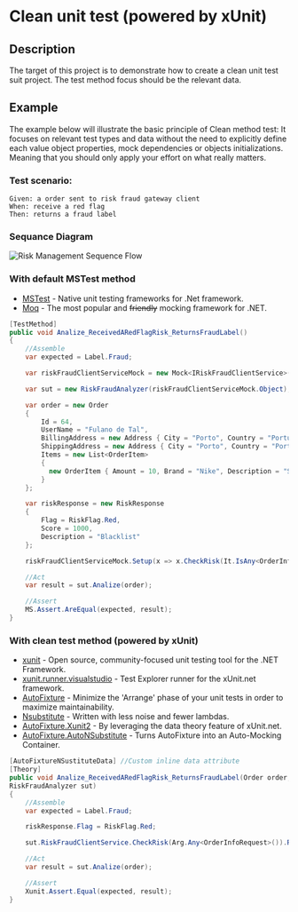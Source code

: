# Clean unit test (powered by xUnit)

## Description
The target of this project is to demonstrate how to create a clean unit test suit project. The test method focus should be the relevant data.

## Example

The example below will illustrate the basic principle of Clean method test:  It focuses on relevant test types and data without the need to explicitly define each value object properties, mock dependencies or objects initializations. Meaning that you should only apply your effort on what really matters.

### Test scenario:

```
Given: a order sent to risk fraud gateway client
When: receive a red flag
Then: returns a fraud label 
```

### Sequance Diagram

![Risk Management Sequence Flow](https://raw.githubusercontent.com/thiagofis/xunit/master/Risk%20Management%20sequence%20flow.png)

### With default MSTest method

* [MSTest](https://www.nuget.org/packages/MSTest.TestFramework/) -  Native unit testing frameworks for .Net framework.
* [Moq](https://github.com/moq/moq) - The most popular and ~~friendly~~ mocking framework for .NET.
```c#
[TestMethod]
public void Analize_ReceivedARedFlagRisk_ReturnsFraudLabel()
{
    //Assemble
    var expected = Label.Fraud;

    var riskFraudClientServiceMock = new Mock<IRiskFraudClientService>();

    var sut = new RiskFraudAnalyzer(riskFraudClientServiceMock.Object);

    var order = new Order
    {
        Id = 64,
        UserName = "Fulano de Tal",
        BillingAddress = new Address { City = "Porto", Country = "Portugal", State = "Porto" },
        ShippingAddress = new Address { City = "Porto", Country = "Portugal", State = "Porto" },
        Items = new List<OrderItem> 
        { 
          new OrderItem { Amount = 10, Brand = "Nike", Description = "Shoes", Type = "Summer" }            
        }
    };

    var riskResponse = new RiskResponse
    {
        Flag = RiskFlag.Red,
        Score = 1000,
        Description = "Blacklist"
    };

    riskFraudClientServiceMock.Setup(x => x.CheckRisk(It.IsAny<OrderInfoRequest>())).Returns(riskResponse);

    //Act
    var result = sut.Analize(order);

    //Assert
    MS.Assert.AreEqual(expected, result);
}
```


 ### With clean test method (powered by xUnit)

* [xunit](https://xunit.github.io/) - Open source, community-focused unit testing tool for the .NET Framework.
* [xunit.runner.visualstudio](https://www.nuget.org/packages/xunit.runner.visualstudio/) - Test Explorer runner for the xUnit.net framework.
* [AutoFixture](https://github.com/AutoFixture/AutoFixture) - Minimize the 'Arrange' phase of your unit tests in order to maximize maintainability.
* [Nsubstitute](http://nsubstitute.github.io/) - Written with less noise and fewer lambdas.
* [AutoFixture.Xunit2](https://www.nuget.org/packages/AutoFixture.Xunit2/) - By leveraging the data theory feature of xUnit.net.
* [AutoFixture.AutoNSubstitute](https://www.nuget.org/packages/AutoFixture.AutoNSubstitute/) - Turns AutoFixture into an Auto-Mocking Container.

```c#
[AutoFixtureNSustituteData] //Custom inline data attribute
[Theory]
public void Analize_ReceivedARedFlagRisk_ReturnsFraudLabel(Order order, RiskResponse riskResponse, 
RiskFraudAnalyzer sut)
{
	//Assemble       
	var expected = Label.Fraud;            

	riskResponse.Flag = RiskFlag.Red;

	sut.RiskFraudClientService.CheckRisk(Arg.Any<OrderInfoRequest>()).Returns(riskResponse);

	//Act
	var result = sut.Analize(order);

	//Assert
	Xunit.Assert.Equal(expected, result);
}
```
